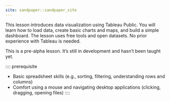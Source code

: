 ```yaml
---
site: sandpaper::sandpaper_site
---
```


This lesson introduces data visualization using Tableau Public. You will learn how to load data, create basic charts and maps, and build a simple dashboard. The lesson uses free tools and open datasets. No prior experience with Tableau is needed.

This is a pre-alpha lesson. It’s still in development and hasn’t been taught yet.

:::: prerequisite
- Basic spreadsheet skills (e.g., sorting, filtering, understanding rows and columns)
- Comfort using a mouse and navigating desktop applications (clicking, dragging, opening files)
:::: 
